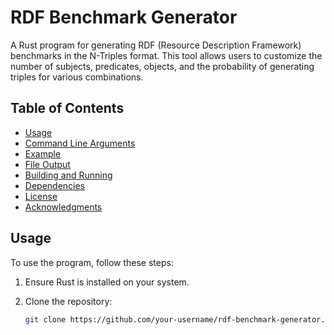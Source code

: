# RDF Benchmark Generator

A Rust program for generating RDF (Resource Description Framework) benchmarks in the N-Triples format. This tool allows users to customize the number of subjects, predicates, objects, and the probability of generating triples for various combinations.

## Table of Contents

- [Usage](#usage)
- [Command Line Arguments](#command-line-arguments)
- [Example](#example)
- [File Output](#file-output)
- [Building and Running](#building-and-running)
- [Dependencies](#dependencies)
- [License](#license)
- [Acknowledgments](#acknowledgments)

## Usage

To use the program, follow these steps:

1. Ensure Rust is installed on your system.
2. Clone the repository:

   ```bash
   git clone https://github.com/your-username/rdf-benchmark-generator.git
